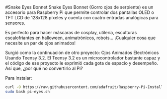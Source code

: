﻿<!--
---
name: Snake Eyes Bonnet
class: board
type: display
formfactor: pHAT
manufacturer: Adafruit
description: Two 128x128 pixel OLED or TFT LCD for the Raspberry Pi
url: https://learn.adafruit.com/animated-snake-eyes-bonnet-for-raspberry-pi/
buy: https://www.adafruit.com/products/3356
image: adafruit-animated-eyes-bonnet.png
pincount: 40
eeprom: no
power:
  '1':
  '2':
ground:
  '9':
  '25':
  '39':
  '34':
  '30':
  '20':
  '14':
  '6':
pin:
  '3':
    mode: i2c
  '5':
    mode: i2c
  '33':
    name: ADC Alert
  '15':
    name: Button Wink Left
  '16':
    name: Button Wink Both
  '18':
    name: Button Wink Right
  '19':
    mode: spi
  '21':
    mode: spi
  '23':
    mode: spi
  '24':
    mode: spi
  '29':
    name: DC
  '31':
    name: Reset
  '36':
    mode: spi
  '38':
    mode: spi
  '40':
    mode: spi
  '24':
    mode: spi
i2c:
  '0x48':
    name: Analog Input
    device: ads1015
-->
#Snake Eyes Bonnet
Snake Eyes Bonnet (Gorro ojos de serpiente) es un accesorio para Raspberry Pi que permite controlar dos pantallas OLED o TFT LCD de 128x128 píxeles y cuenta con cuatro entradas analógicas para sensores.

Es perfecto para hacer máscaras de cosplay, utilería, esculturas escalofriantes en halloween, animatrónicos, robots... ¡Cualquier cosa que necesite un par de ojos animados!

Surgió como la continuación de otro proyecto: Ojos Animados Electrónicos Usando Teensy 3.2. El Teensy 3.2 es un microcontrolador bastante capaz y el código de ese proyecto le exprimió cada gota de espacio y desempeño. Así que, ¿por qué no convertirlo al Pi?

Para instalar:

```bash
curl -O https://raw.githubusercontent.com/adafruit/Raspberry-Pi-Installer-Scripts/master/pi-eyes.sh
sudo bash pi-eyes.sh
```
